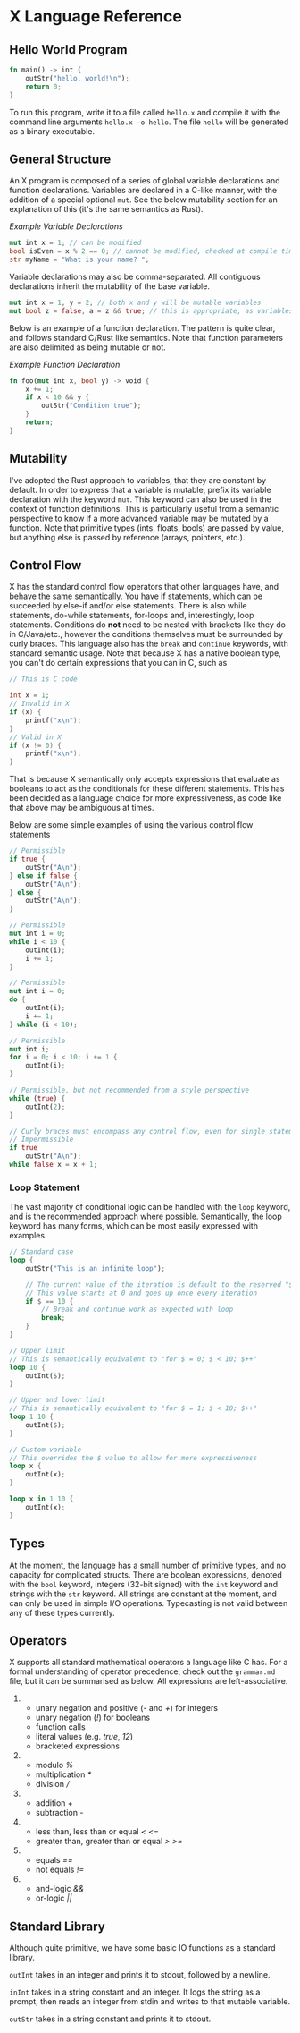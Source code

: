 # X Language Reference

## Hello World Program

```Rust
fn main() -> int {
    outStr("hello, world!\n");
    return 0;
}
```

To run this program, write it to a file called `hello.x` and compile it with the command line
arguments `hello.x -o hello`. The file `hello` will be generated as a binary executable.

## General Structure

An X program is composed of a series of global variable declarations and function declarations.
Variables are declared in a C-like manner, with the addition of a special optional `mut`. See the 
below mutability section for an explanation of this (it's the same semantics as Rust).

*Example Variable Declarations*

```Rust
mut int x = 1; // can be modified
bool isEven = x % 2 == 0; // cannot be modified, checked at compile time
str myName = "What is your name? ";
```

Variable declarations may also be comma-separated. All contiguous declarations inherit the mutability of the base
variable.

```Rust
mut int x = 1, y = 2; // both x and y will be mutable variables
mut bool z = false, a = z && true; // this is appropriate, as variables are evaluated left to right
```


Below is an example of a function declaration. The pattern is quite clear, and follows standard C/Rust
like semantics. Note that function parameters are also delimited as being mutable or not.

*Example Function Declaration*

```Rust
fn foo(mut int x, bool y) -> void {
    x += 1;
    if x < 10 && y {
        outStr("Condition true");
    }
    return;
}
```

## Mutability

I've adopted the Rust approach to variables, that they are constant by default. In order to express
that a variable is mutable, prefix its variable declaration with the keyword `mut`. This keyword
can also be used in the context of function definitions. This is particularly useful from a semantic 
perspective to know if a more advanced variable may be mutated by a function. Note that primitive types
(ints, floats, bools) are passed by value, but anything else is passed by reference (arrays, pointers, etc.).

## Control Flow

X has the standard control flow operators that other languages have, and behave the same semantically.
You have if statements, which can be succeeded by else-if and/or else statements. There is also
while statements, do-while statements, for-loops and, interestingly, loop statements. Conditions
do **not** need to be nested with brackets like they do in C/Java/etc., however the conditions themselves must be surrounded
by curly braces. This language also has the
`break` and `continue` keywords, with standard semantic usage. Note that because X has a native boolean
type, you can't do certain expressions that you can in C, such as

```C
// This is C code

int x = 1;
// Invalid in X
if (x) {
    printf("x\n");
}
// Valid in X
if (x != 0) {
    printf("x\n");
}
```

That is because X semantically only accepts expressions that evaluate as booleans to act as the conditionals
for these different statements. This has been decided as a language choice for more expressiveness, as code 
like that above may be ambiguous at times.

Below are some simple examples of using the various control flow statements
```Rust
// Permissible
if true {
    outStr("A\n");    
} else if false {
    outStr("A\n");    
} else {
    outStr("A\n");    
}

// Permissible
mut int i = 0;
while i < 10 {
    outInt(i);
    i += 1;
}

// Permissible
mut int i = 0;
do {
    outInt(i);
    i += 1;
} while (i < 10);

// Permissible
mut int i;
for i = 0; i < 10; i += 1 {
    outInt(i);
}

// Permissible, but not recommended from a style perspective
while (true) {
    outInt(2);
}

// Curly braces must encompass any control flow, even for single statement conditions
// Impermissible
if true
    outStr("A\n");
while false x = x + 1;
```

### Loop Statement

The vast majority of conditional logic can be handled with the `loop` keyword, and is the recommended 
approach where possible. Semantically, the loop keyword has many forms, which can be most easily expressed with examples.

```Rust
// Standard case
loop {
    outStr("This is an infinite loop");

    // The current value of the iteration is default to the reserved "$" keyword
    // This value starts at 0 and goes up once every iteration
    if $ == 10 {
        // Break and continue work as expected with loop
        break;
    }
}

// Upper limit
// This is semantically equivalent to "for $ = 0; $ < 10; $++"
loop 10 {
    outInt($);
}

// Upper and lower limit
// This is semantically equivalent to "for $ = 1; $ < 10; $++"
loop 1 10 {
    outInt($);
}

// Custom variable
// This overrides the $ value to allow for more expressiveness
loop x {
    outInt(x);
}

loop x in 1 10 {
    outInt(x);
}
```
## Types

At the moment, the language has a small number of primitive types, and no capacity for complicated
structs. There are boolean expressions, denoted with the `bool` keyword, integers (32-bit signed) with the `int` keyword
and strings with the `str` keyword. All strings are constant at the moment, and can only be used in
simple I/O operations. Typecasting is not valid between any of these types currently.

## Operators

X supports all standard mathematical operators a language like C has. For a formal understanding of operator
precedence, check out the `grammar.md` file, but it can be summarised as below. All expressions are left-associative.

1. 
    - unary negation and positive (*-* and *+*) for integers
    - unary negation (*!*) for booleans
    - function calls
    - literal values (e.g. *true*, *12*)
    - bracketed expressions
2. 
    - modulo *%*
    - multiplication *\**
    - division */*
3. 
    - addition *+*
    - subtraction *-*
4.
    - less than, less than or equal *<* *<=*
    - greater than, greater than or equal *>* *>=*
5. 
    - equals *==*
    - not equals *!=*
6.
    - and-logic *&&*
    - or-logic *||*

## Standard Library

Although quite primitive, we have some basic IO functions as a standard library.

`outInt` takes in an integer and prints it to stdout, followed by a newline.

`inInt` takes in a string constant and an integer. It logs the string as a prompt, then reads an
integer from stdin and writes to that mutable variable.

`outStr` takes in a string constant and prints it to stdout.